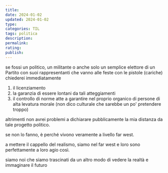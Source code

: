 ```yaml
---
title: 
date: 2024-01-02
updated: 2024-01-02
type: 
categories: TIL
tags: politica
description: 
permalink: 
rating: 
publish: 
---
```

se fossi un politico, un militante o anche solo un semplice elettore di un Partito con suoi rappresentanti che vanno alle feste con le pistole (cariche) chiederei immediatamente

1. il licenziamento
2. la garanzia di essere lontani da tali atteggiamenti
3. il controllo di norme atte a garantire nel proprio organico di persone di alta levatura morale (non dico culturale che sarebbe un po' pretendere troppo)

altrimenti non avrei problemi a dichiarare pubblicamente la mia distanza da tale progetto politico.

se non lo fanno, è perché vivono veramente a livello far west.

a mettere il cappello del realismo, siamo nel far west e loro sono perfettamente a loro agio così.

siamo noi che siamo trascinati da un altro modo di vedere la realtà e immaginare il futuro